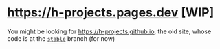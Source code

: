 # https://h-projects.pages.dev [WIP]

You might be looking for https://h-projects.github.io, the old site, whose code is at the [`stable`](https://github.com/h-projects/h-projects.github.io/tree/stable) branch (for now)
